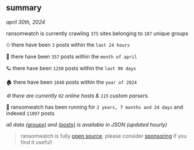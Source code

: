 
## summary
_april 30th, 2024_

ransomwatch is currently crawling `375` sites belonging to `187` unique groups

⏲ there have been `3` posts within the `last 24 hours`

🦈 there have been `357` posts within the `month of april`

🪐 there have been `1250` posts within the `last 90 days`

🏚 there have been `1640` posts within the `year of 2024`

_⚙️ there are currently `92` online hosts & `115` custom parsers._

🦕 ransomwatch has been running for `2 years, 7 months and 24 days` and indexed `11097` posts

_all data  [(groups)](http://ransomwhat.telemetry.ltd/groups) and [(posts)](http://ransomwhat.telemetry.ltd/posts) is available in JSON (updated hourly)_

> ransomwatch is fully [open source](https://github.com/joshhighet/ransomwatch#ransomwatch--). please consider [sponsoring](https://github.com/sponsors/joshhighet) if you find it useful!
